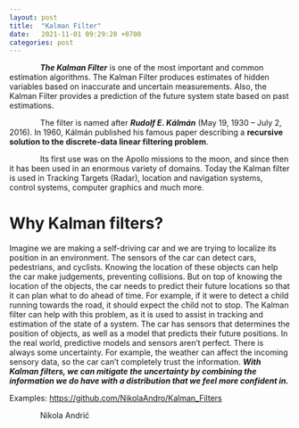 ```yaml
---
layout: post
title:  "Kalman Filter"
date:   2021-11-01 09:29:20 +0700
categories: post
---
```




&nbsp;&nbsp;&nbsp;&nbsp;&nbsp;&nbsp;&nbsp;&nbsp;&nbsp;&nbsp;&nbsp;&nbsp;&nbsp;
***The Kalman Filter*** is one of the most important and common estimation algorithms. The Kalman Filter produces estimates of 
hidden variables based on inaccurate and uncertain measurements. Also, the Kalman Filter provides a prediction of the future
system state based on past estimations.

&nbsp;&nbsp;&nbsp;&nbsp;&nbsp;&nbsp;&nbsp;&nbsp;&nbsp;&nbsp;&nbsp;&nbsp;&nbsp;
The filter is named after ***Rudolf E. Kálmán*** (May 19, 1930 – July 2, 2016). In 1960, Kálmán published his famous paper describing 
a **recursive solution to the discrete-data linear filtering problem**.

&nbsp;&nbsp;&nbsp;&nbsp;&nbsp;&nbsp;&nbsp;&nbsp;&nbsp;&nbsp;&nbsp;&nbsp;&nbsp;
Its first use was on the Apollo missions to the moon, and since then it has been used in an enormous variety of domains. Today the Kalman filter is used in Tracking Targets (Radar), location and navigation systems, control systems, computer graphics
and much more.

# Why Kalman filters?

Imagine we are making a self-driving car and we are trying to localize its position in an environment. The sensors of the car can detect cars, pedestrians, and cyclists. Knowing the location of these objects can help the car make judgements, preventing collisions. But on top of knowing the location of the objects, the car needs to predict their future locations so that it can plan what to do ahead of time. For example, if it were to detect a child running towards the road, it should expect the child not to stop. The Kalman filter can help with this problem, as it is used to assist in tracking and estimation of the state of a system.
The car has sensors that determines the position of objects, as well as a model that predicts their future positions. In the real world, predictive models and sensors aren’t perfect. There is always some uncertainty. For example, the weather can affect the incoming sensory data, so the car can’t completely trust the information. ***With Kalman filters, we can mitigate the uncertainty by combining the information we do have with a distribution that we feel more confident in.***

Examples: https://github.com/NikolaAndro/Kalman_Filters

&nbsp;&nbsp;&nbsp;&nbsp;&nbsp;&nbsp;&nbsp;&nbsp;&nbsp;&nbsp;&nbsp;&nbsp;&nbsp;
Nikola Andrić
